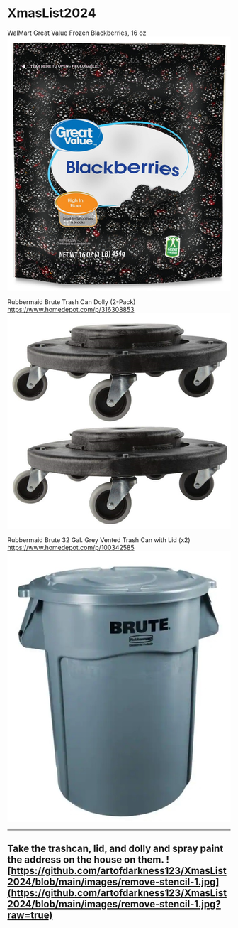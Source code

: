 # XmasList2024

WalMart Great Value Frozen Blackberries, 16 oz
![WalMart Great Value Frozen Blackberries, 16 oz](https://github.com/artofdarkness123/XmasList2024/blob/main/images/Great-Value-Frozen-Blackberries-16-oz.jpeg?raw=true)


Rubbermaid Brute Trash Can Dolly (2-Pack)
https://www.homedepot.com/p/316308853
![Rubbermaid Brute Trash Can Dolly (2-Pack)](https://github.com/artofdarkness123/XmasList2024/blob/main/images/rubbermaid-commercial-products-trash-can-dollies.jpg?raw=true)


Rubbermaid Brute 32 Gal. Grey Vented Trash Can with Lid (x2)
https://www.homedepot.com/p/100342585
![Rubbermaid Brute 32 Gal. Grey Vented Trash Can with Lid](https://github.com/artofdarkness123/XmasList2024/blob/main/images/rubbermaid-commercial-products-outdoor-trash-cans.jpg?raw=true)

---------------------
Take the trashcan, lid, and dolly and spray paint the address on the house on them.
![https://github.com/artofdarkness123/XmasList2024/blob/main/images/remove-stencil-1.jpg](https://github.com/artofdarkness123/XmasList2024/blob/main/images/remove-stencil-1.jpg?raw=true)
---------------------


